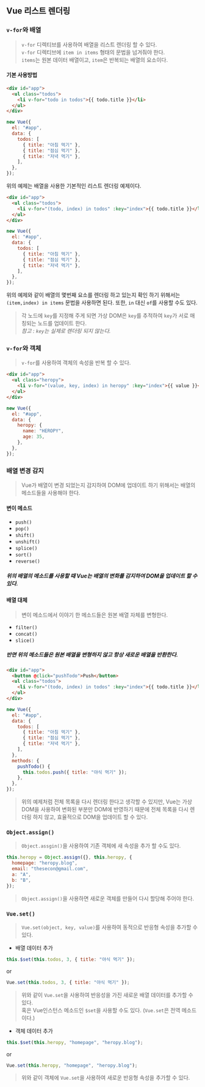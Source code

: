 ## Vue 리스트 렌더링

### `v-for`와 배열

> `v-for` 디렉티브를 사용하여 배열을 리스트 렌더링 할 수 있다.  
> `v-for` 디렉티브에 `item in items` 형태의 문법을 넘겨줘야 한다.  
> `items`는 원본 데이터 배열이고, `item`은 반복되는 배열의 요소이다.

#### 기본 사용방법

```html
<div id="app">
  <ul class="todos">
    <li v-for="todo in todos">{{ todo.title }}</li>
  </ul>
</div>
```

```js
new Vue({
  el: "#app",
  data: {
    todos: [
      { title: "아침 먹기" },
      { title: "점심 먹기" },
      { title: "저녁 먹기" },
    ],
  },
});
```

위의 예제는 배열을 사용한 기본적인 리스트 렌더링 예제이다.

```html
<div id="app">
  <ul class="todos">
    <li v-for="(todo, index) in todos" :key="index">{{ todo.title }}</li>
  </ul>
</div>
```

```js
new Vue({
  el: "#app",
  data: {
    todos: [
      { title: "아침 먹기" },
      { title: "점심 먹기" },
      { title: "저녁 먹기" },
    ],
  },
});
```

위의 예제와 같이 배열의 몇번째 요소를 렌더링 하고 있는지 확인 하기 위해서는 `(item,index) in items` 문법을 사용하면 된다. 또한, `in` 대신 `of`를 사용할 수도 있다.

> 각 노드에 `key`를 지정해 주게 되면 가상 DOM은 `key`를 추적하여 `key`가 서로 매칭되는 노드를 업데이트 한다.  
> _참고 : `key`는 실제로 렌더링 되지 않는다._

### `v-for`와 객체

> `v-for`를 사용하여 객체의 속성을 반복 할 수 있다.

```html
<div id="app">
  <ul class="heropy">
    <li v-for="(value, key, index) in heropy" :key="index">{{ value }}</li>
  </ul>
</div>
```

```js
new Vue({
  el: "#app",
  data: {
    heropy: {
      name: "HEROPY",
      age: 35,
    },
  },
});
```

### 배열 변경 감지

> Vue가 배열이 변경 되었는지 감지하여 DOM에 업데이트 하기 위해서는 배열의 메소드들을 사용해야 한다.

#### 변이 메소드

- `push()`
- `pop()`
- `shift()`
- `unshift()`
- `splice()`
- `sort()`
- `reverse()`

##### 위의 배열의 메소드를 사용할 때 Vue는 배열의 변화를 감지하여 DOM을 업데이트 할 수 있다.

#### 배열 대체

> 변이 메소드에서 이야기 한 메소드들은 원본 배열 자체를 변형한다.

- `filter()`
- `concat()`
- `slice()`

##### 반면 위의 메소드들은 원본 배열을 변형하지 않고 항상 새로운 배열을 반환한다.

```html
<div id="app">
  <button @click="pushTodo">Push</button>
  <ul class="todos">
    <li v-for="(todo, index) in todos" :key="index">{{ todo.title }}</li>
  </ul>
</div>
```

```js
new Vue({
  el: "#app",
  data: {
    todos: [
      { title: "아침 먹기" },
      { title: "점심 먹기" },
      { title: "저녁 먹기" },
    ],
  },
  methods: {
    pushTodo() {
      this.todos.push({ title: "야식 먹기" });
    },
  },
});
```

> 위의 예제처럼 전체 목록을 다시 렌더링 한다고 생각할 수 있지만, Vue는 가상 DOM을 사용하여 변화된 부분만 DOM에 반영하기 때문에 전체 목록을 다시 렌더링 하지 않고, 효율적으로 DOM을 업데이트 할 수 있다.

### `Object.assign()`

> `Object.assgin()`을 사용하여 기존 객체에 새 속성을 추가 할 수도 있다.

```js
this.heropy = Object.assign({}, this.heropy, {
  homepage: "heropy.blog",
  email: "thesecon@gmail.com",
  a: "A",
  b: "B",
});
```

> `Object.assign()`을 사용하면 새로운 객체를 만들어 다시 할당해 주어야 한다.

### `Vue.set()`

> `Vue.set(object, key, value)`를 사용하여 동적으로 반응형 속성을 추가할 수 있다.

- 배열 데이터 추가

```js
this.$set(this.todos, 3, { title: "야식 먹기" });
```

or

```js
Vue.set(this.todos, 3, { title: "야식 먹기" });
```

> 위와 같이 `Vue.set`을 사용하여 반응성을 가진 새로운 배열 데이터를 추가할 수 있다.  
> 혹은 Vue인스턴스 메소드인 `$set`을 사용할 수도 있다. (`Vue.set`은 전역 메소드이다.)

- 객체 데이터 추가

```js
this.$set(this.heropy, "homepage", "heropy.blog");
```

or

```js
Vue.set(this.heropy, "homepage", "heropy.blog");
```

> 위와 같이 객체에 `Vue.set`을 사용하여 새로운 반응형 속성을 추가할 수 있다.
